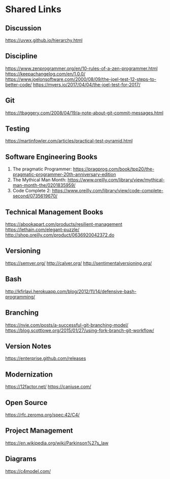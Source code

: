 # Shared Links

## Discussion
https://uvwx.github.io/hierarchy.html

## Discipline
https://www.zenprogrammer.org/en/10-rules-of-a-zen-programmer.html
https://keepachangelog.com/en/1.0.0/
https://www.joelonsoftware.com/2000/08/09/the-joel-test-12-steps-to-better-code/
https://myers.io/2017/04/04/the-joel-test-for-2017/

## Git
https://tbaggery.com/2008/04/19/a-note-about-git-commit-messages.html

## Testing
https://martinfowler.com/articles/practical-test-pyramid.html

## Software Engineering Books
1. The pragmatic Programmer: https://pragprog.com/book/tpp20/the-pragmatic-programmer-20th-anniversary-edition
2. The Mythical Man Month: https://www.oreilly.com/library/view/mythical-man-month-the/0201835959/
3. Code Complete 2: https://www.oreilly.com/library/view/code-complete-second/0735619670/

## Technical Management Books
https://abookapart.com/products/resilient-management
https://lethain.com/elegant-puzzle/
http://shop.oreilly.com/product/0636920042372.do

## Versioning
https://semver.org/
http://calver.org/
http://sentimentalversioning.org/

## Bash
http://kfirlavi.herokuapp.com/blog/2012/11/14/defensive-bash-programming/

## Branching
https://nvie.com/posts/a-successful-git-branching-model/
https://blog.scottlowe.org/2015/01/27/using-fork-branch-git-workflow/

## Version Notes
https://enterprise.github.com/releases

## Modernization
https://12factor.net/
https://caniuse.com/

## Open Source
https://rfc.zeromq.org/spec:42/C4/

## Project Management
https://en.wikipedia.org/wiki/Parkinson%27s_law

## Diagrams
https://c4model.com/
